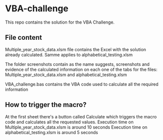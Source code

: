 # VBA-challenge

This repo contains the solution for the VBA Challenge.

## File content

Multiple_year_stock_data.xlsm file contains the Excel with the solution already calculated.
Samme applies to alphabetical_testing.xlsm

The folder screenshots contain as the name suggests, screenshots and evidence of the calculated information on each one of the tabs for the files: Multiple_year_stock_data.xlsm and alphabetical_testing.xlsm

VBA_challenge.bas contains the VBA code used to calculate all the required information

## How to trigger the macro?

At the first sheet there's a button called Calculate which triggers the macro code and calculates all the requested values.
Execution time on Multiple_year_stock_data.xlsm is around 10 seconds
Execution time on alphabetical_testing.xlsm is around 5 seconds
